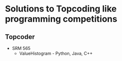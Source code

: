 Solutions to Topcoding like programming competitions
====================================================

Topcoder
--------
* SRM 565
  * ValueHistogram - Python, Java, C++   